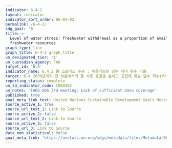```yaml
---
indicator: 6.4.2
layout: indicator
indicator_sort_order: 06-04-02
permalink: /6-4-2/
sdg_goal: '6'
title: >-
  Level of water stress: freshwater withdrawal as a proportion of available
  freshwater resources
graph_type: line
graph_title: 6-4-2 graph_title
un_designated_tier: '1'
un_custodian_agency: FAO
target_id: '6.4'
indicator_name: 6.4.2 물 스트레스 수준 : 이용가능한 담수 대비 취수 비율
target: 6.4 2030년까지 전 부문에서의 물 사용 효율을 높이고 공급에 맞는 담수 회수(freshwater withdrawals) 및 공급으로 물 부족에 대응
reporting_status: complete
un_sd_indicator_code: C060402
un_notes: 'IAEG-SDG 3rd meeting: Lack of sufficient data coverage'
published: true
goal_meta_link_text: United Nations Sustainable Development Goals Metadata (pdf 428kB)
source_active_1: true
source_url_text_1: Link to Source
source_active_2: false
source_url_text_2: Link to Source
source_active_3: false
source_url_3: Link to Source
data_non_statistical: false
goal_meta_link: 'https://unstats.un.org/sdgs/metadata/files/Metadata-06-04-02.pdf'
---
```

